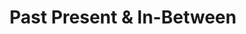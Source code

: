 ---
title: "Past Present & In-Between"
url: /albuquerque/past-present-and-in-between/
shop: charity
---